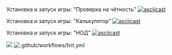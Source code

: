 Установка и запуск игры: "Проверка на чётность"
[![asciicast](https://asciinema.org/a/DuBDZIyL7ooomcXW1O47weHdM.svg)](https://asciinema.org/a/DuBDZIyL7ooomcXW1O47weHdM)

Установка и запуск игры: "Калькулятор"
[![asciicast](https://asciinema.org/a/lIHwvOUUOLtiR0USEbeLbqB1g.svg)](https://asciinema.org/a/lIHwvOUUOLtiR0USEbeLbqB1g)

Установка и запуск игры: "НОД"
[![asciicast](https://asciinema.org/a/xfqjM0cz27CraCvjaviaxRQxy.svg)](https://asciinema.org/a/xfqjM0cz27CraCvjaviaxRQxy)

<a href="https://codeclimate.com/github/alexandertolchinsky/backend-project-lvl1/maintainability"><img src="https://api.codeclimate.com/v1/badges/155724e7ffd61dc3c6fc/maintainability" /></a>
![.github/workflows/lint.yml](https://github.com/alexandertolchinsky/backend-project-lvl1/workflows/.github/workflows/runLinter.yml/badge.svg)
